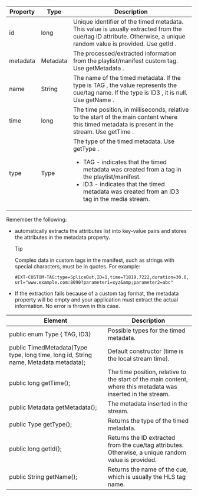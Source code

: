 ---
---

<table id="table_FFC56AC5B1E04DA99C9309C0223ABA90"> 
 <tgroup cols="3"> 
  <colspec colnum="1" colname="col1" colwidth="1.00*" /> 
  <colspec colname="col02" colnum="2" colwidth="1.66*" /> 
  <colspec colnum="3" colname="col2" colwidth="5.04*" /> 
  <thead> 
   <tr> 
    <th colname="col1" class="entry"> Property </th> 
    <th colname="col02" class="entry"> Type </th> 
    <th colname="col2" class="entry"> Description </th> 
   </tr> 
  </thead> 
  <tbody> 
   <tr> 
    <td colname="col1"> <span class="codeph"> id </span> </td> 
    <td colname="col02"> long </td> 
    <td colname="col2"> Unique identifier of the timed metadata. This value is usually extracted from the cue/tag ID attribute. Otherwise, a unique random value is provided. Use <span class="codeph"> getId </span>. </td> 
   </tr> 
   <tr> 
    <td colname="col1"> <span class="codeph"> metadata </span> </td> 
    <td colname="col02"> Metadata </td> 
    <td colname="col2"> The processed/extracted information from the playlist/manifest custom tag. Use <span class="codeph"> getMetadata </span>. </td> 
   </tr> 
   <tr> 
    <td colname="col1"> <span class="codeph"> name </span> </td> 
    <td colname="col02"> String </td> 
    <td colname="col2"> The name of the timed metadata. If the type is <span class="codeph"> TAG </span>, the value represents the cue/tag name. If the type is <span class="codeph"> ID3 </span>, it is null. Use <span class="codeph"> getName </span>. </td> 
   </tr> 
   <tr> 
    <td colname="col1"> <span class="codeph"> time </span> </td> 
    <td colname="col02"> long </td> 
    <td colname="col2"> The time position, in milliseconds, relative to the start of the main content where this timed metadata is present in the stream. Use <span class="codeph"> getTime </span>. </td> 
   </tr> 
   <tr> 
    <td colname="col1"> <span class="codeph"> type </span> </td> 
    <td colname="col02"> Type </td> 
    <td colname="col2"> The type of the timed metadata. Use <span class="codeph"> getType </span>. 
     <ul id="ul_70FBFB33E9F846D8B38592560CCE9560"> 
      <li id="li_739D30561BFB4D9B97DF212E4880BA2C">TAG - indicates that the timed metadata was created from a tag in the playlist/manifest. </li> 
      <li id="li_E785E1DEF1CC4D9DBE7764E5D05EFAFC">ID3 - indicates that the timed metadata was created from an ID3 tag in the media stream. </li> 
     </ul> </td> 
   </tr> 
  </tbody> 
 </tgroup> 
</table>

<a id="section_737CC47997F74F80A3C5C6171ADE120E"></a>



Remember the following:
* automatically extracts the attributes list into key-value pairs and stores the attributes in the metadata property.
  >[!TIP]
  >
  >Complex data in custom tags in the manifest, such as strings with special characters, must be in quotes. For example:
  >```
  >#EXT-CUSTOM-TAG:type=SpliceOut,ID=1,time=71819.7222,duration=30.0, 
  >url="www.example.com:8090?parameter1=xyz&amp;parameter2=abc"
  >```
  >
  
* If the extraction fails because of a custom tag format, the metadata property will be empty and your application must extract the actual information. No error is thrown in this case.
<table id="table_1BAE98BF23F641A3A5709EBE37B327F6"> 
 <tgroup cols="2"> 
  <colspec colnum="1" colname="col1" colwidth="*" /> 
  <colspec colnum="2" colname="col2" colwidth="*" /> 
  <thead> 
   <tr> 
    <th colname="col1" class="entry"> Element </th> 
    <th colname="col2" class="entry"> Description </th> 
   </tr> 
  </thead> 
  <tbody> 
   <tr> 
    <td colname="col1"> <span class="codeph"> public enum Type { TAG, ID3} </span> </td> 
    <td colname="col2"> Possible types for the timed metadata. </td> 
   </tr> 
   <tr> 
    <td colname="col1"> <span class="codeph"> public TimedMetadata(Type type, long time, long id, String name, Metadata metadata); </span> </td> 
    <td colname="col2"> Default constructor (time is the local stream time). </td> 
   </tr> 
   <tr> 
    <td colname="col1"> <span class="codeph"> public long getTime(); </span> </td> 
    <td colname="col2"> The time position, relative to the start of the main content, where this metadata was inserted in the stream. </td> 
   </tr> 
   <tr> 
    <td colname="col1"> <span class="codeph"> public Metadata getMetadata(); </span> </td> 
    <td colname="col2"> The metadata inserted in the stream. </td> 
   </tr> 
   <tr> 
    <td colname="col1"> <span class="codeph"> public Type getType(); </span> </td> 
    <td colname="col2"> Returns the type of the timed metadata. </td> 
   </tr> 
   <tr> 
    <td colname="col1"> <span class="codeph"> public long getId(); </span> </td> 
    <td colname="col2"> Returns the ID extracted from the cue/tag attributes. Otherwise, a unique random value is provided. </td> 
   </tr> 
   <tr> 
    <td colname="col1"> <span class="codeph"> public String getName(); </span> </td> 
    <td colname="col2"> Returns the name of the cue, which is usually the HLS tag name. </td> 
   </tr> 
  </tbody> 
 </tgroup> 
</table>

